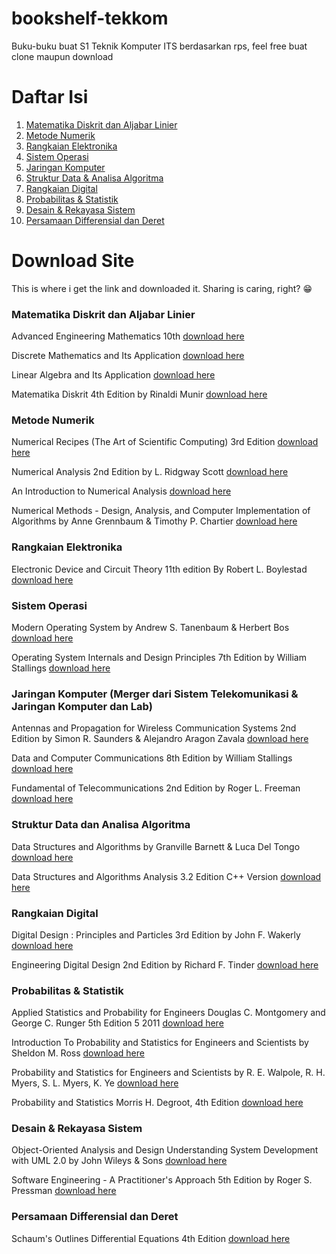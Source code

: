 # bookshelf-tekkom
Buku-buku buat S1 Teknik Komputer ITS berdasarkan rps, feel free buat clone maupun download

<h1>Daftar Isi</h1>

1. [Matematika Diskrit dan Aljabar Linier](https://github.com/wannn-one/bookshelf-tekkom#matematika-diskrit-dan-aljabar-linier)
2. [Metode Numerik](https://github.com/wannn-one/bookshelf-tekkom#metode-numerik)
3. [Rangkaian Elektronika](https://github.com/wannn-one/bookshelf-tekkom#rangkaian-elektronika)
4. [Sistem Operasi](https://github.com/wannn-one/bookshelf-tekkom#sistem-operasi)
5. [Jaringan Komputer](https://github.com/wannn-one/bookshelf-tekkom#jaringan-komputer-merger-dari-sistem-telekomunikasi--jaringan-komputer-dan-lab)
6. [Struktur Data & Analisa Algoritma](https://github.com/wannn-one/bookshelf-tekkom#struktur-data-dan-analisa-algoritma)
7. [Rangkaian Digital](https://github.com/wannn-one/bookshelf-tekkom#rangkaian-digital)
8. [Probabilitas & Statistik](https://github.com/wannn-one/bookshelf-tekkom#probabilitas--statistik)
9. [Desain & Rekayasa Sistem](https://github.com/wannn-one/bookshelf-tekkom#desain--rekayasa-sistem)
10. [Persamaan Differensial dan Deret](https://github.com/wannn-one/bookshelf-tekkom#persamaan-differensial-dan-deret)

<h1>Download Site</h1>
This is where i get the link and downloaded it. Sharing is caring, right? 😁 

<h3>Matematika Diskrit dan Aljabar Linier</h3>

Advanced Engineering Mathematics 10th [download here](https://www.academia.edu/32045668/Advanced_Engineering_Mathematics_10th_Edition)

Discrete Mathematics and Its Application [download here](https://spada.uns.ac.id/pluginfile.php/603240/mod_resource/content/3/Discrete%20Mathematics%20and%20Its%20Applications%20-%20Kenneth%20Rosen%20%282012%29.pdf)

Linear Algebra and Its Application [download here](https://www.zuj.edu.jo/download/linear-algebra-and-its-applications-david-c-lay-pdf/)

Matematika Diskrit 4th Edition by Rinaldi Munir [download here](https://www.academia.edu/29914530/Matematika_Diskrit_RInaldi_Munir)

<h3>Metode Numerik</h3>

Numerical Recipes (The Art of Scientific Computing) 3rd Edition [download here](https://assets.cambridge.org/97805218/80688/frontmatter/9780521880688_frontmatter.pdf)

Numerical Analysis 2nd Edition by L. Ridgway Scott [download here](https://people.cs.uchicago.edu/~ridg/newna/natwo.pdf)

An Introduction to Numerical Analysis [download here](https://newdoc.nccu.edu.tw/teasyllabus/111648701013/Numerical_Analysis.pdf)

Numerical Methods - Design, Analysis, and Computer Implementation of Algorithms by Anne Grennbaum & Timothy P. Chartier [download here](http://202.91.76.90:81/fdScript/RootOfEBooks/E%20BOOKS%20COLLECTION%202020%20%20DATA%202/MATHEMATICS/Numerical%20Methods%20Design,%20Analysis,%20and%20Computer%20Implementation%20of%20Algorithms%20by%20Anne%20Greenbaum%20and%20Timothy%20P.%20Chartier.pdf)

<h3>Rangkaian Elektronika</h3>

Electronic Device and Circuit Theory 11th edition By Robert L. Boylestad [download here](https://www.academia.edu/45229810/Electronic_device_and_circuit_theory_11th_edition_By_Robert_L_Boylestad)

<h3>Sistem Operasi</h3>

Modern Operating System by Andrew S. Tanenbaum & Herbert Bos [download here](https://csc-knu.github.io/sys-prog/books/Andrew%20S.%20Tanenbaum%20-%20Modern%20Operating%20Systems.pdf)

Operating System Internals and Design Principles 7th Edition by William Stallings [download here](https://repository.dinus.ac.id/docs/ajar/Operating_System.pdf)

<h3>Jaringan Komputer (Merger dari Sistem Telekomunikasi & Jaringan Komputer dan Lab)</h3>

Antennas and Propagation for Wireless Communication Systems 2nd Edition by Simon R. Saunders & Alejandro Aragon Zavala [download here](https://www.academia.edu/12385294/Antennas_and_Propagation_for_Wireless_Communication_Systems)

Data and Computer Communications 8th Edition by William Stallings [download here](https://sisfo.itp.ac.id/bahanajar/BahanAjar/AswirPremadi/Bahan%20Ajar%20Jaringan%20Komunikasi%20Data/Data%20and%20Computer%20Communications%20by%20William%20Stallings.pdf)

Fundamental of Telecommunications 2nd Edition by Roger L. Freeman [download here](https://www.academia.edu/40338200/Fundamentals_of_Telecommunications_Second_Edition_Roger_L_Freeman)

<h3>Struktur Data dan Analisa Algoritma</h3>

Data Structures and Algorithms by Granville Barnett & Luca Del Tongo [download here](https://apps2.mdp.ac.id/perpustakaan/ebook/Karya%20Umum/Dsa.pdf)

Data Structures and Algorithms Analysis 3.2 Edition C++ Version [download here](https://www.academia.edu/40230698/Data_Structures_and_Algorithm_Analysis_Edition_3_2_C_Version)

<h3>Rangkaian Digital</h3>

Digital Design : Principles and Particles 3rd Edition by John F. Wakerly [download here](http://ebook.pldworld.com/_eBook/DIGITAL%20DESIGN%20PRINCIPLES%20&%20PRACTICES%203rd%20Edition/digital_design-third_edition-1.pdf)

Engineering Digital Design 2nd Edition by Richard F. Tinder [download here](https://www.gacbe.ac.in/images/E%20books/Engineering%20Digital%20Design%202nd%20ed.%20-%20R.%20Tinder%20(2000)%20WW.pdf)

<h3>Probabilitas & Statistik</h3>

Applied Statistics and Probability for Engineers Douglas C. Montgomery and George C. Runger 5th Edition 5 2011 [download here](https://industri.fatek.unpatti.ac.id/wp-content/uploads/2019/03/088-Applied-Statistics-and-Probability-for-Engineers-Douglas-C.-Montgomery-George-C.-Runger-Edisi-5-2011.pdf)

Introduction To Probability and Statistics for Engineers and Scientists by Sheldon M. Ross [download here](https://minerva.it.manchester.ac.uk/~saralees/statbook3.pdf)

Probability and Statistics for Engineers and Scientists by R. E. Walpole, R. H. Myers, S. L. Myers, K. Ye [download here](https://math.buet.ac.bd/public/faculty_profile/files/835598806.pdf)

Probability and Statistics Morris H. Degroot, 4th Edition [download here](https://github.com/Honei/bookshelf/blob/master/Math/Probability%20and%20Statistics-Morris%20H.Degroot%2C%204th%20Edition.pdf)

<h3>Desain & Rekayasa Sistem</h3>

Object-Oriented Analysis and Design Understanding System Development with UML 2.0 by John Wileys & Sons [download here](https://github.com/bernardvery/Genap1617/blob/master/apbo/book/Object-Oriented%20Analysis%20and%20Design%20Understanding%20System%20Development%20with%20UML%202.0.pdf)

Software Engineering - A Practitioner's Approach 5th Edition by Roger S. Pressman [download here](https://repository.dinus.ac.id/docs/ajar/Software_Engineering_-_Pressman.pdf)

<h3>Persamaan Differensial dan Deret</h3>

Schaum's Outlines Differential Equations 4th Edition [download here](https://raw.githubusercontent.com/wannn-one/bookshelf-tekkom/main/Persamaan%20Differensial%20dan%20Deret/Schaum's%20Outlines%20Differential%20Equations%204th%20Edition.pdf)

